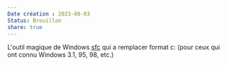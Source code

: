 ```yaml
---
Date création : 2023-08-03
Status: Brouillon 
share: true
--- 
```

L'outil magique de Windows [sfc](./sfc.md) qui a remplacer format c: (pour ceux qui ont connu Windows 3.1, 95, 98, etc.)


